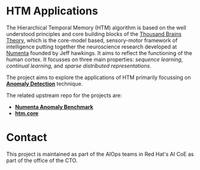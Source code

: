 # HTM Applications

The Hierarchical Temporal Memory (HTM) algorithm is based on the well understood principles and core building blocks of the [Thousand Brains Theory](https://link.springer.com/content/pdf/10.1007/s42452-021-04715-0.pdf), which is the core-model based, sensory-motor framework of intelligence putting together the neuroscience research developed at [Numenta](https://numenta.com/) founded by Jeff hawkings. It aims to reflect the functioning of the human cortex. It focusses on three main properties: _sequence learning_, _continual learning_, and _sparse distributed representations_.

The project aims to explore the applications of HTM primarily focussing on [**Anomaly Detection**](https://numenta.com/assets/pdf/whitepapers/Numenta%20White%20Paper%20-%20Science%20of%20Anomaly%20Detection.pdf) technique.

The related upstream repo for the projects are:

- [**Numenta Anomaly Benchmark**](https://github.com/numenta/NAB)
- [**htm.core**](https://github.com/htm-community/htm.core)

# Contact

This project is maintained as part of the AIOps teams in Red Hat's AI CoE as part of the office of the CTO.  
